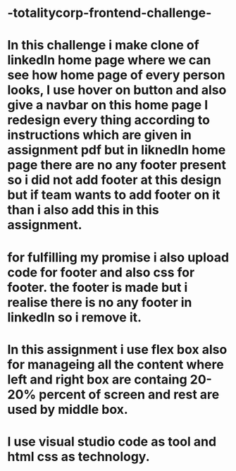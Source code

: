 # -totalitycorp-frontend-challenge-
# In this challenge i make clone of linkedIn home page where we can see how home page of every person looks, I use hover on button and also give a navbar on this home page I redesign every thing according to instructions which are given in assignment pdf but in liknedIn home page there are no any footer present so i did not add footer at this design but if team wants to add footer on it than i also add this in this assignment.
# for fulfilling my promise i also upload code for footer and also css for footer. the footer is made but i realise there is no any footer in linkedIn so i remove it.
# In this assignment i use flex box also for manageing all the content where left and right box are containg 20-20% percent of screen and rest are used by middle box.
# I use visual studio code as tool and html css as technology.
